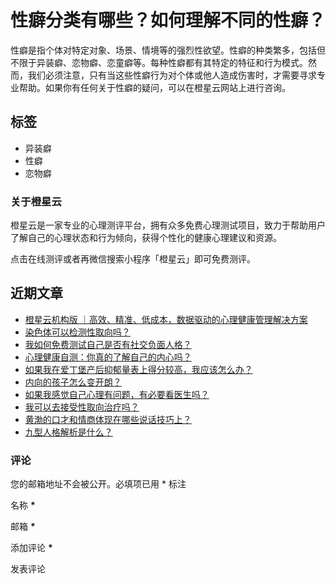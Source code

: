 # 性癖分类有哪些？如何理解不同的性癖？

性癖是指个体对特定对象、场景、情境等的强烈性欲望。性癖的种类繁多，包括但不限于异装癖、恋物癖、恋童癖等。每种性癖都有其特定的特征和行为模式。然而，我们必须注意，只有当这些性癖行为对个体或他人造成伤害时，才需要寻求专业帮助。如果你有任何关于性癖的疑问，可以在橙星云网站上进行咨询。

## 标签

- 异装癖
- 性癖
- 恋物癖

### 关于橙星云

橙星云是一家专业的心理测评平台，拥有众多免费心理测试项目，致力于帮助用户了解自己的心理状态和行为倾向，获得个性化的健康心理建议和资源。

点击在线测评或者再微信搜索小程序「橙星云」即可免费测评。

## 近期文章

- [橙星云机构版 ｜高效、精准、低成本，数据驱动的心理健康管理解决方案](https://psy.fenxapp.com/archives/26895)
- [染色体可以检测性取向吗？](https://psy.fenxapp.com/archives/7760)
- [我如何免费测试自己是否有社交负面人格？](https://psy.fenxapp.com/archives/7247)
- [心理健康自测：你真的了解自己的内心吗？](https://psy.fenxapp.com/archives/5110)
- [如果我在爱丁堡产后抑郁量表上得分较高，我应该怎么办？](https://psy.fenxapp.com/archives/5085)
- [内向的孩子怎么变开朗？](https://psy.fenxapp.com/archives/8312)
- [如果我感觉自己心理有问题，有必要看医生吗？](https://psy.fenxapp.com/archives/10391)
- [我可以去接受性取向治疗吗？](https://psy.fenxapp.com/archives/10205)
- [黄渤的口才和情商体现在哪些说话技巧上？](https://psy.fenxapp.com/archives/10185)
- [九型人格解析是什么？](https://psy.fenxapp.com/archives/9724)

### 评论

您的邮箱地址不会被公开。必填项已用 * 标注

名称  **\***

邮箱  **\***

添加评论 **\***

发表评论